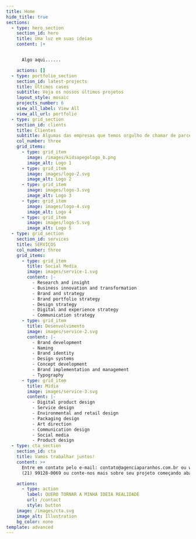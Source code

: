 ```yaml
---
title: Home
hide_title: true
sections:
  - type: hero_section
    section_id: hero
    title: Uma luz em suas ideias
    content: |+


      Algo aqui......

    actions: []
  - type: portfolio_section
    section_id: latest-projects
    title: Últimos cases
    subtitle: Veja os nossos últimos projetos
    layout_style: mosaic
    projects_number: 6
    view_all_label: View All
    view_all_url: portfolio
  - type: grid_section
    section_id: clients
    title: Clientes
    subtitle: Algumas das empresas que temos orgulho de chamar de parceiras
    col_number: three
    grid_items:
      - type: grid_item
        image: /images/kidsapegologo_b.png
        image_alt: Logo 1
      - type: grid_item
        image: images/logo-2.svg
        image_alt: Logo 2
      - type: grid_item
        image: images/logo-3.svg
        image_alt: Logo 3
      - type: grid_item
        image: images/logo-4.svg
        image_alt: Logo 4
      - type: grid_item
        image: images/logo-5.svg
        image_alt: Logo 5
  - type: grid_section
    section_id: services
    title: SERVIÇOS
    col_number: three
    grid_items:
      - type: grid_item
        title: Social Media
        image: images/service-1.svg
        content: |-
          - Research and insight
          - Business innovation and transformation
          - Brand and strategy
          - Brand portfolio strategy
          - Design strategy
          - Digital and experience strategy
          - Communication strategy
      - type: grid_item
        title: Desenvolvimento
        image: images/service-2.svg
        content: |-
          - Brand development
          - Naming
          - Brand identity
          - Design systems
          - Concept development
          - Brand implementation and management
          - Typography
      - type: grid_item
        title: Mídia
        image: images/service-3.svg
        content: |-
          - Digital product design
          - Service design
          - Environmental and retail design
          - Packaging design
          - Art direction
          - Communication design
          - Social media
          - Product design
  - type: cta_section
    section_id: cta
    title: Vamos trabalhar juntos!
    content: >+
      Entre em contato pelo e-mail: contato@agenciaparanhos.com.br ou whatsapp:
      (21) 99128-0069 ou conte-nos mais sobre seu projeto começando abaixo.

    actions:
      - type: action
        label: QUERO TORNAR A MINHA IDEIA REALIDADE
        url: /contact
        style: button
    image: /images/cta.svg
    image_alt: Illustration
    bg_color: none
template: advanced
---
```

